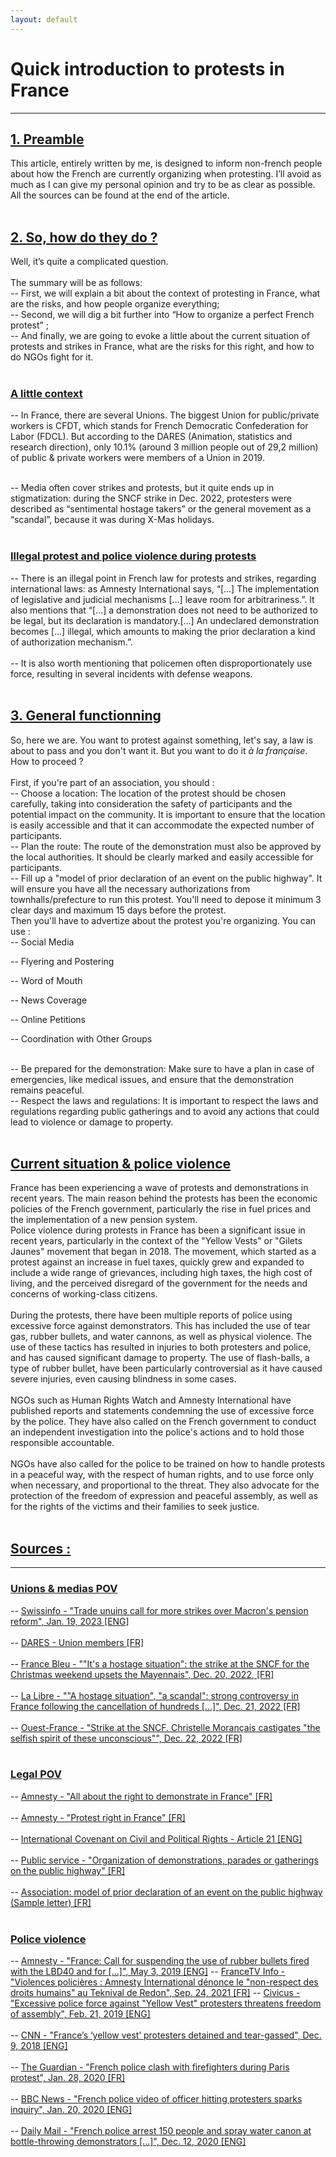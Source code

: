 ```yaml
---
layout: default
---
```


# Quick introduction to protests in France

* * *

## <ins> 1. Preamble </ins>

This article, entirely written by me, is designed to inform non-french people about how the French are currently organizing when protesting. I’ll avoid as much as I can give my personal opinion and try to be as clear as possible. All the sources can be found at the end of the article.<br>
<br>

## <ins> 2. So, how do they do ? </ins>

Well, it’s quite a complicated question.<br><br>
The summary will be as follows:<br>
-- First, we will explain a bit about the context of protesting in France, what are the risks, and how people organize everything; <br>
-- Second, we will dig a bit further into “How to organize a perfect French protest” ; <br>
-- And finally, we are going to evoke a little about the current situation of protests and strikes in France, what are the risks for this right, and how to do NGOs fight for it. <br>
<br>

### <ins> A little context </ins>

-- In France, there are several Unions. The biggest Union for public/private workers is CFDT, which stands for French Democratic Confederation for Labor (FDCL). But according to the DARES (Animation, statistics and research direction), only 10.1% (around 3 million people out of 29,2 million) of public & private workers were members of a Union in 2019.<br><br>

-- Media often cover strikes and protests, but it quite ends up in stigmatization: during the SNCF strike in Dec. 2022, protesters were described as “sentimental hostage takers” or the general movement as a “scandal”, because it was during X-Mas holidays.<br><br>

### <ins> Illegal protest and police violence during protests </ins>

-- There is an illegal point in French law for protests and strikes, regarding international laws: as Amnesty International says, “[…] The implementation of legislative and judicial mechanisms […] leave room for arbitrariness.”. It also mentions that “[…] a demonstration does not need to be authorized to be legal, but its declaration is mandatory.[…] An undeclared demonstration becomes [...] illegal, which amounts to making the prior declaration a kind of authorization mechanism.”. <br><br>
-- It is also worth mentioning that policemen often disproportionately use force, resulting in several incidents with defense weapons.<br>
<br>

## <ins>3. General functionning </ins>

So, here we are. You want to protest against something, let's say, a law is about to pass and you don't want it. But you want to do it *à la française*. How to proceed ?<br><br>
First, if you're part of an association, you should :<br>
-- Choose a location: The location of the protest should be chosen carefully, taking into consideration the safety of participants and the potential impact on the community. It is important to ensure that the location is easily accessible and that it can accommodate the expected number of participants.<br>
-- Plan the route: The route of the demonstration must also be approved by the local authorities. It should be clearly marked and easily accessible for participants. <br>
-- Fill up a "model of prior declaration of an event on the public highway". It will ensure you have all the necessary authorizations from townhalls/prefecture to run this protest. You'll need to depose it minimum 3 clear days and maximum 15 days before the protest.<br>
Then you'll have to advertize about the protest you're organizing. You can use :<br>
  -- Social Media <br>

  -- Flyering and Postering <br>

  -- Word of Mouth<br>

  -- News Coverage<br>

  -- Online Petitions<br>

  -- Coordination with Other Groups<br><br>

-- Be prepared for the demonstration: Make sure to have a plan in case of emergencies, like medical issues, and ensure that the demonstration remains peaceful.<br>
-- Respect the laws and regulations: It is important to respect the laws and regulations regarding public gatherings and to avoid any actions that could lead to violence or damage to property.
<br><br>

## <ins> Current situation & police violence</ins>

France has been experiencing a wave of protests and demonstrations in recent years. The main reason behind the protests has been the economic policies of the French government, particularly the rise in fuel prices and the implementation of a new pension system.<br>
Police violence during protests in France has been a significant issue in recent years, particularly in the context of the "Yellow Vests" or "Gilets Jaunes" movement that began in 2018. The movement, which started as a protest against an increase in fuel taxes, quickly grew and expanded to include a wide range of grievances, including high taxes, the high cost of living, and the perceived disregard of the government for the needs and concerns of working-class citizens.<br><br>
During the protests, there have been multiple reports of police using excessive force against demonstrators. This has included the use of tear gas, rubber bullets, and water cannons, as well as physical violence. The use of these tactics has resulted in injuries to both protesters and police, and has caused significant damage to property. The use of flash-balls, a type of rubber bullet, have been particularly controversial as it have caused severe injuries, even causing blindness in some cases.<br><br>
NGOs such as Human Rights Watch and Amnesty International have published reports and statements condemning the use of excessive force by the police. They have also called on the French government to conduct an independent investigation into the police's actions and to hold those responsible accountable.<br><br>
NGOs have also called for the police to be trained on how to handle protests in a peaceful way, with the respect of human rights, and to use force only when necessary, and proportional to the threat. They also advocate for the protection of the freedom of expression and peaceful assembly, as well as for the rights of the victims and their families to seek justice.<br><br>


## <ins> Sources :</ins>

* * *

### <ins> Unions & medias POV</ins>

-- [Swissinfo - "Trade unuins call for more strikes over Macron's pension reform", Jan. 19, 2023 [ENG]](https://www.swissinfo.ch/eng/reuters/trade-unions-call-for-more-strikes-over-macron-s-pension-reform/48217084)<br><br>
-- [DARES - Union members [FR]](https://dares.travail-emploi.gouv.fr/donnees/la-syndicalisation)<br><br>
-- [France Bleu - ""It's a hostage situation": the strike at the SNCF for the Christmas weekend upsets the Mayennais", Dec. 20, 2022, [FR]](https://www.francebleu.fr/infos/societe/c-est-une-prise-d-otage-la-greve-a-la-sncf-pour-le-week-end-de-noel-contrarient-les-mayennais-3921103)<br><br>
-- [La Libre - ""A hostage situation", "a scandal": strong controversy in France following the cancellation of hundreds [...]", Dec. 21, 2022 [FR]](https://www.lalibre.be/economie/entreprises-startup/2022/12/21/une-prise-dotage-un-scandale-vive-polemique-en-france-suite-a-lannulation-de-centaines-de-trains-sncf-lors-des-fetes-de-noel-UAEJVR24HZCG7OFKAWREW3EPVI/)<br><br>
-- [Ouest-France - "Strike at the SNCF. Christelle Morançais castigates "the selfish spirit of these unconscious"", Dec. 22, 2022 [FR]](https://www.ouest-france.fr/pays-de-la-loire/nantes-44000/greve-a-la-sncf-christelle-morancais-fustige-l-esprit-egoiste-de-ces-inconscients-4782f01c-8203-11ed-95d2-87cbdb857717)<br><br>

### <ins> Legal POV</ins>

-- [Amnesty - "All about the right to demonstrate in France" [FR]](https://www.amnesty.fr/focus/tout-savoir-sur-le-droit-de-manifester-en-france)<br><br>
-- [Amnesty - "Protest right in France" [FR]](https://www.amnesty.fr/dossiers/droit-de-manifester-en-france)<br><br>
-- [International Covenant on Civil and Political Rights - Article 21 [ENG]](https://www.ohchr.org/en/instruments-mechanisms/instruments/international-covenant-civil-and-political-rights#article-21)<br><br>
-- [Public service - "Organization of demonstrations, parades or gatherings on the public highway" [FR]](https://www.service-public.fr/particuliers/vosdroits/F21899)<br><br>
-- [Association: model of prior declaration of an event on the public highway (Sample letter) [FR]](https://www.service-public.fr/particuliers/vosdroits/R2237)<br><br>


### <ins> Police violence </ins>

-- [Amnesty - "France: Call for suspending the use of rubber bullets fired with the LBD40 and for [...]", May 3, 2019 [ENG]](https://www.amnesty.org/en/documents/eur21/0304/2019/en/)
-- [FranceTV Info - "Violences policières : Amnesty International dénonce le "non-respect des droits humains" au Teknival de Redon", Sep. 24, 2021 [FR]](https://www.francetvinfo.fr/faits-divers/police/violences-policieres/violences-policieres-amnesty-international-denonce-le-non-respect-des-droits-humains-au-teknival-de-redon_4770597.html)
-- [Civicus - "Excessive police force against "Yellow Vest" protesters threatens freedom of assembly", Feb. 21, 2019 [ENG]](https://monitor.civicus.org/updates/2019/02/21/excessive-police-force-against-yellowvest-protesters-threatens-freedom-of-assembly/)<br><br>
-- [CNN - "France’s ‘yellow vest’ protesters detained and tear-gassed", Dec. 9, 2018 [ENG]](https://edition.cnn.com/2018/12/08/europe/france-protests-paris-intl/index.html)<br><br>
-- [The Guardian - "French police clash with firefighters during Paris protest", Jan. 28, 2020 [FR]](https://www.theguardian.com/world/2020/jan/28/french-police-clash-with-firefighters-during-paris-protest)<br><br>
-- [BBC News - "French police video of officer hitting protesters sparks inquiry", Jan. 20, 2020 [ENG]](https://www.bbc.com/news/world-europe-51174778)<br><br>
-- [Daily Mail - "French police arrest 150 people and spray water canon at bottle-throwing demonstrators [...]", Dec. 12, 2020 [ENG]](https://www.dailymail.co.uk/news/article-9046781/French-police-arrest-150-people-weekend-protests-against-new-security-law.html)<br><br>
